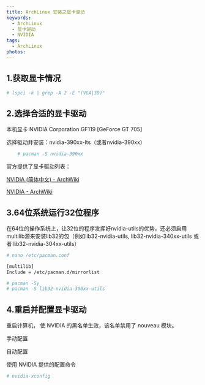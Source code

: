 ```yaml
---
title: ArchLinux 安装之显卡驱动
keywords:
  - ArchLinux
  - 显卡驱动
  - NVIDIA
tags:
  - ArchLinux
photos:
---
```


## 1.获取显卡情况

```sh
# lspci -k | grep -A 2 -E "(VGA|3D)"
```

## 2.选择合适的显卡驱动

本机显卡 NVIDIA Corporation GF119 [GeForce GT 705]

选择驱动并安装：nvidia-390xx-lts（或者nvidia-390xx）

```sh
    # pacman -S nvidia-390xx
```

官方提供了显卡驱动列表：

[NVIDIA (简体中文) - ArchWiki](https://wiki.archlinux.org/index.php/NVIDIA_(%E7%AE%80%E4%BD%93%E4%B8%AD%E6%96%87))

[NVIDIA - ArchWiki](https://wiki.archlinux.org/index.php/NVIDIA)

## 3.64位系统运行32位程序

在64位的操作系统上，让32位的程序发挥好nvidia-utils的优势，还必须启用multilib源来安装lib32的包（例如lib32-nvidia-utils, lib32-nvidia-340xx-utils 或者 lib32-nvidia-304xx-utils）

```sh
# nano /etc/pacman.conf

[multilib]
Include = /etc/pacman.d/mirrorlist

# pacman -Sy
# pacman -S lib32-nvidia-390xx-utils
```

## 4.重启并配置显卡驱动

重启计算机， 使 NVIDIA 的黑名单生效，该名单禁用了 nouveau 模块。

手动配置

自动配置

使用 NVIDIA 提供的配置命令

```sh
# nvidia-xconfig
```
